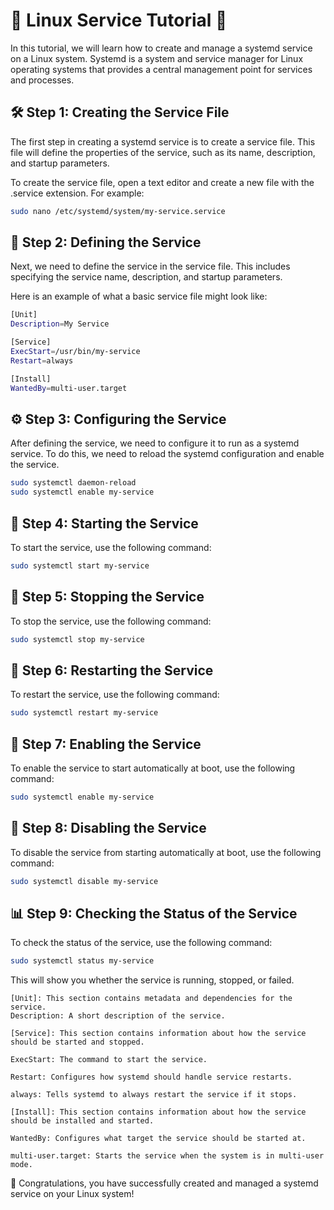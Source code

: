 # 🐧 Linux Service Tutorial 🚀

In this tutorial, we will learn how to create and manage a systemd service on a Linux system. Systemd is a system and service manager for Linux operating systems that provides a central management point for services and processes.


## 🛠️ Step 1: Creating the Service File

The first step in creating a systemd service is to create a service file. This file will define the properties of the service, such as its name, description, and startup parameters.

To create the service file, open a text editor and create a new file with the .service extension. For example:

```bash
sudo nano /etc/systemd/system/my-service.service
```

## 📝 Step 2: Defining the Service

Next, we need to define the service in the service file. This includes specifying the service name, description, and startup parameters.

Here is an example of what a basic service file might look like:

```bash
[Unit]
Description=My Service

[Service]
ExecStart=/usr/bin/my-service
Restart=always

[Install]
WantedBy=multi-user.target
```

## ⚙️ Step 3: Configuring the Service

After defining the service, we need to configure it to run as a systemd service. To do this, we need to reload the systemd configuration and enable the service.

```bash
sudo systemctl daemon-reload
sudo systemctl enable my-service
```

## 🚦 Step 4: Starting the Service

To start the service, use the following command:

```bash
sudo systemctl start my-service
```

## 🛑 Step 5: Stopping the Service

To stop the service, use the following command:

```bash
sudo systemctl stop my-service
```

## 🔄 Step 6: Restarting the Service

To restart the service, use the following command:

```bash
sudo systemctl restart my-service
```

## 🔌 Step 7: Enabling the Service

To enable the service to start automatically at boot, use the following command:

```bash
sudo systemctl enable my-service
```

## 🚫 Step 8: Disabling the Service

To disable the service from starting automatically at boot, use the following command:

```bash
sudo systemctl disable my-service
```

## 📊 Step 9: Checking the Status of the Service

To check the status of the service, use the following command:

```bash
sudo systemctl status my-service
```

This will show you whether the service is running, stopped, or failed.


```
[Unit]: This section contains metadata and dependencies for the service.
Description: A short description of the service.

[Service]: This section contains information about how the service should be started and stopped.

ExecStart: The command to start the service.

Restart: Configures how systemd should handle service restarts.

always: Tells systemd to always restart the service if it stops.

[Install]: This section contains information about how the service should be installed and started.

WantedBy: Configures what target the service should be started at.

multi-user.target: Starts the service when the system is in multi-user mode.
````

👏 Congratulations, you have successfully created and managed a systemd service on your Linux system!
